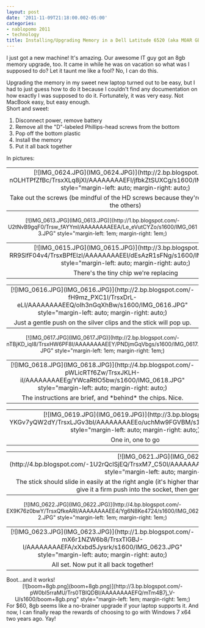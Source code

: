 ```yaml
---
layout: post
date: '2011-11-09T21:18:00.002-05:00'
categories:
- nablopomo 2011
- technology
title: Installing/Upgrading Memory in a Dell Latitude 6520 (aka MOAR GBs!)
---
```


I just got a new machine! It's amazing. Our awesome IT guy got an 8gb memory upgrade, too. It came in while he was on vacation so what was I supposed to do? Let it taunt me like a fool? No, I can do this.<div>


</div>
<div>
Upgrading the memory in my sweet new laptop turned out to be easy, but I had to just guess how to do it because I couldn't find any documentation on how exactly I was supposed to do it. Fortunately, it was very easy. Not MacBook easy, but easy enough.<div>


</div>
<div>
Short and sweet:</div>
<div>
<ol>
<li>Disconnect power, remove battery</li>
<li>Remove all the "D"-labeled Phillips-head screws from the bottom</li>
<li>Pop off the bottom plastic</li>
<li>Install the memory</li>
<li>Put it all back together</li>
</ol>
<div>
In pictures:</div>
<div>


</div>
<table align="center" cellpadding="0" cellspacing="0" class="tr-caption-container" style="margin-left: auto; margin-right: auto; text-align: center;"><tbody>
<tr><td style="text-align: center;">[![IMG_0624.JPG](IMG_0624.JPG)](http://2.bp.blogspot.com/-nOLHTPfZfBc/TrsxXLq8jXI/AAAAAAAAEFI/jfbkZtSUXCg/s1600/IMG_0624.JPG" style="margin-left: auto; margin-right: auto;)</td></tr>
<tr><td class="tr-caption" style="text-align: center;">Take out the screws (be mindful of the HD screws because they're different than the others)</td></tr>
</tbody></table>
<div class="separator" style="clear: both; text-align: center;">
</div>
<div class="separator" style="clear: both; text-align: center;">
[![IMG_0613.JPG](IMG_0613.JPG)](http://1.bp.blogspot.com/-U2tNvB9gqF0/Trsw_fAYYmI/AAAAAAAAEEA/Le_eVutCYZo/s1600/IMG_0613.JPG" style="margin-left: 1em; margin-right: 1em;)</div>



<div class="separator" style="clear: both; text-align: center;">


</div>
<table align="center" cellpadding="0" cellspacing="0" class="tr-caption-container" style="margin-left: auto; margin-right: auto; text-align: center;"><tbody>
<tr><td style="text-align: center;">[![IMG_0615.JPG](IMG_0615.JPG)](http://3.bp.blogspot.com/-RR9SlfF04v4/TrsxBPfEIzI/AAAAAAAAEEI/dEsAzR1sFNg/s1600/IMG_0615.JPG" style="margin-left: auto; margin-right: auto;)</td></tr>
<tr><td class="tr-caption" style="text-align: center;">There's the tiny chip we're replacing</td></tr>
</tbody></table>
<div class="separator" style="clear: both; text-align: center;">


</div>



<table align="center" cellpadding="0" cellspacing="0" class="tr-caption-container" style="margin-left: auto; margin-right: auto; text-align: center;"><tbody>
<tr><td style="text-align: center;">[![IMG_0616.JPG](IMG_0616.JPG)](http://2.bp.blogspot.com/-fH9mz_PXC1I/TrsxDrL-eLI/AAAAAAAAEEQ/oIh3nGqXhBw/s1600/IMG_0616.JPG" style="margin-left: auto; margin-right: auto;)</td></tr>
<tr><td class="tr-caption" style="text-align: center;">Just a gentle push on the silver clips and the stick will pop up.</td></tr>
</tbody></table>



<div class="separator" style="clear: both; text-align: center;">
[![IMG_0617.JPG](IMG_0617.JPG)](http://2.bp.blogspot.com/-nTBjKD_iqI8/TrsxHW6PF8I/AAAAAAAAEEY/PNDjmGqVbgs/s1600/IMG_0617.JPG" style="margin-left: 1em; margin-right: 1em;)</div>



<table align="center" cellpadding="0" cellspacing="0" class="tr-caption-container" style="margin-left: auto; margin-right: auto; text-align: center;"><tbody>
<tr><td style="text-align: center;">[![IMG_0618.JPG](IMG_0618.JPG)](http://4.bp.blogspot.com/-pWLicRTf6Zw/TrsxJKLH-iI/AAAAAAAAEEg/YWcaRtIO5bw/s1600/IMG_0618.JPG" style="margin-left: auto; margin-right: auto;)</td></tr>
<tr><td class="tr-caption" style="text-align: center;">The instructions are brief, and *behind* the chips. Nice.</td></tr>
</tbody></table>



<table align="center" cellpadding="0" cellspacing="0" class="tr-caption-container" style="margin-left: auto; margin-right: auto; text-align: center;"><tbody>
<tr><td style="text-align: center;">[![IMG_0619.JPG](IMG_0619.JPG)](http://3.bp.blogspot.com/-YKGv7yQW2dY/TrsxLJGv3bI/AAAAAAAAEEo/uchMw9FGVBM/s1600/IMG_0619.JPG" style="margin-left: auto; margin-right: auto;)</td></tr>
<tr><td class="tr-caption" style="text-align: center;">One in, one to go</td></tr>
</tbody></table>



<table align="center" cellpadding="0" cellspacing="0" class="tr-caption-container" style="margin-left: auto; margin-right: auto; text-align: center;"><tbody>
<tr><td style="text-align: center;">[![IMG_0621.JPG](IMG_0621.JPG)](http://4.bp.blogspot.com/-1U2rQcISjEQ/TrsxM7_C50I/AAAAAAAAEEw/rkG5yWg5cEI/s1600/IMG_0621.JPG" style="margin-left: auto; margin-right: auto;)</td></tr>
<tr><td class="tr-caption" style="text-align: center;">The stick should slide in easily at the right angle (it's higher than you think it should be). When it feels right, give it a firm push into the socket, then gently swing it into place.</td></tr>
</tbody></table>



<div class="separator" style="clear: both; text-align: center;">
[![IMG_0622.JPG](IMG_0622.JPG)](http://4.bp.blogspot.com/-EX9K76z0bwY/TrsxQfkeARI/AAAAAAAAEE4/Yg6N8Ke4724/s1600/IMG_0622.JPG" style="margin-left: 1em; margin-right: 1em;)</div>



<table align="center" cellpadding="0" cellspacing="0" class="tr-caption-container" style="margin-left: auto; margin-right: auto; text-align: center;"><tbody>
<tr><td style="text-align: center;">[![IMG_0623.JPG](IMG_0623.JPG)](http://1.bp.blogspot.com/-mX6r1NZW6b8/TrsxTlGBJ-I/AAAAAAAAEFA/xXxbd5Jysrk/s1600/IMG_0623.JPG" style="margin-left: auto; margin-right: auto;)</td></tr>
<tr><td class="tr-caption" style="text-align: center;">All set. Now put it all back together!</td></tr>
</tbody></table>
Boot...and it works!

<div class="separator" style="clear: both; text-align: center;">
[![boom+8gb.png](boom+8gb.png)](http://3.bp.blogspot.com/-pW0bI5rraMU/Trs0TBIQDBI/AAAAAAAAEFQ/mTm4B7j_V-U/s1600/boom+8gb.png" style="margin-left: 1em; margin-right: 1em;)</div>


<div>
For $60, 8gb seems like a no-brainer upgrade if your laptop supports it.&nbsp;And now, I can finally reap the rewards of choosing to go with Windows 7 x64 two years ago. Yay!</div>
</div>
</div>